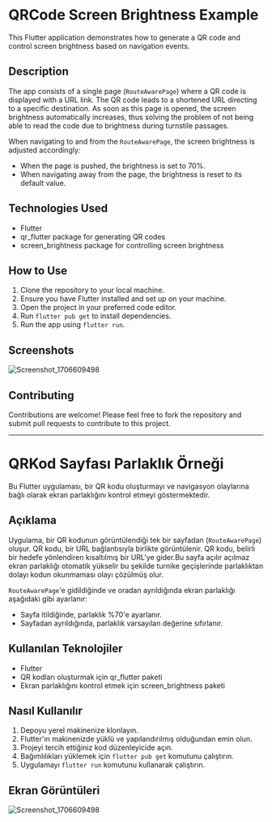 # QRCode Screen Brightness Example

This Flutter application demonstrates how to generate a QR code and control screen brightness based on navigation events.

## Description

The app consists of a single page (`RouteAwarePage`) where a QR code is displayed with a URL link. The QR code leads to a shortened URL directing to a specific destination. As soon as this page is opened, the screen brightness automatically increases, thus solving the problem of not being able to read the code due to brightness during turnstile passages.

When navigating to and from the `RouteAwarePage`, the screen brightness is adjusted accordingly:
- When the page is pushed, the brightness is set to 70%.
- When navigating away from the page, the brightness is reset to its default value.

## Technologies Used
- Flutter
- qr_flutter package for generating QR codes
- screen_brightness package for controlling screen brightness

## How to Use
1. Clone the repository to your local machine.
2. Ensure you have Flutter installed and set up on your machine.
3. Open the project in your preferred code editor.
4. Run `flutter pub get` to install dependencies.
5. Run the app using `flutter run`.

## Screenshots
![Screenshot_1706609498](https://github.com/HaticeDilmac/brightness_settings/assets/100489350/e224d8a3-7a87-4e07-b86b-7bcb7e1e7e9f)
 

## Contributing
Contributions are welcome! Please feel free to fork the repository and submit pull requests to contribute to this project.
 

 ------------------------------------------------------------------


# QRKod Sayfası Parlaklık Örneği

Bu Flutter uygulaması, bir QR kodu oluşturmayı ve navigasyon olaylarına bağlı olarak ekran parlaklığını kontrol etmeyi göstermektedir.

## Açıklama

Uygulama, bir QR kodunun görüntülendiği tek bir sayfadan (`RouteAwarePage`) oluşur. QR kodu, bir URL bağlantısıyla birlikte görüntülenir. QR kodu, belirli bir hedefe yönlendiren kısaltılmış bir URL'ye gider.Bu sayfa açılır açılmaz ekran parlaklığı otomatik yükselir bu şekilde turnike geçişlerinde parlaklıktan dolayı kodun okunmaması olayı çözülmüş olur.

`RouteAwarePage`'e gidildiğinde ve oradan ayrıldığında ekran parlaklığı aşağıdaki gibi ayarlanır:
- Sayfa itildiğinde, parlaklık %70'e ayarlanır.
- Sayfadan ayrıldığında, parlaklık varsayılan değerine sıfırlanır.

## Kullanılan Teknolojiler
- Flutter
- QR kodları oluşturmak için qr_flutter paketi
- Ekran parlaklığını kontrol etmek için screen_brightness paketi

## Nasıl Kullanılır
1. Depoyu yerel makinenize klonlayın.
2. Flutter'ın makinenizde yüklü ve yapılandırılmış olduğundan emin olun.
3. Projeyi tercih ettiğiniz kod düzenleyicide açın.
4. Bağımlılıkları yüklemek için `flutter pub get` komutunu çalıştırın.
5. Uygulamayı `flutter run` komutunu kullanarak çalıştırın.

## Ekran Görüntüleri
![Screenshot_1706609498](https://github.com/HaticeDilmac/brightness_settings/assets/100489350/e224d8a3-7a87-4e07-b86b-7bcb7e1e7e9f)
 


 
 
